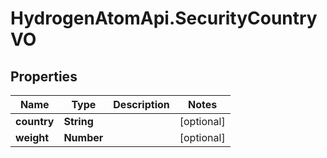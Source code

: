 # HydrogenAtomApi.SecurityCountryVO

## Properties
Name | Type | Description | Notes
------------ | ------------- | ------------- | -------------
**country** | **String** |  | [optional] 
**weight** | **Number** |  | [optional] 


